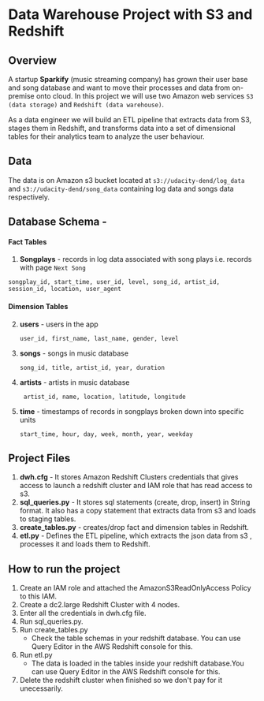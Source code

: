 # Data Warehouse Project with S3 and Redshift

## Overview
A startup **Sparkify** (music streaming company) has grown their user base and song database and want to move their processes and data from on-premise onto cloud. In this project we will use two Amazon web services `S3 (data storage)` and `Redshift (data warehouse)`.

As a data engineer we will build an ETL pipeline that extracts data from S3, stages them in Redshift, and transforms data into a set of dimensional tables for their analytics team to analyze the user behaviour. 

## Data
The data is on Amazon s3 bucket located at `s3://udacity-dend/log_data` and `s3://udacity-dend/song_data` containing log data and songs data respectively.



## Database Schema - 
#### Fact Tables
1. **Songplays** - records in log data associated with song plays i.e. records with page `Next Song`
  
  ```songplay_id, start_time, user_id, level, song_id, artist_id, session_id, location, user_agent```

#### Dimension Tables
2. **users** - users in the app

    ```user_id, first_name, last_name, gender, level```
    
3. **songs** - songs in music database

    ```song_id, title, artist_id, year, duration```
    
4. **artists** - artists in music database

   ``` artist_id, name, location, latitude, longitude```
 
5. **time** - timestamps of records in songplays broken down into specific units

    ```start_time, hour, day, week, month, year, weekday```
    
    
## Project Files
  1. **dwh.cfg** - It stores Amazon Redshift Clusters credentials that gives access to launch a redshift cluster and IAM role that has read access to s3.
  2. **sql_queries.py** - It stores sql statements (create, drop, insert) in String format. It also has a copy statement that extracts data from s3 and loads to staging tables.
  3. **create_tables.py** - creates/drop fact and dimension tables in Redshift.
  4. **etl.py** - Defines the ETL pipeline, which extracts the json data from s3 , processes it and loads them to Redshift.
 

  
  
## How to run the project

1. Create an IAM role and attached the AmazonS3ReadOnlyAccess Policy to this IAM. 
2. Create a dc2.large Redshift Cluster with 4 nodes.
3. Enter all the credentials in dwh.cfg file.
4. Run sql_queries.py.
5. Run create_tables.py
      * Check the table schemas in your redshift database. You can use Query Editor in the AWS Redshift console for this.
6. Run etl.py
      * The data is loaded in the tables inside your redshift database.You can use Query Editor in the AWS Redshift console for this.
7. Delete the redshift cluster when finished so we don't pay for it unecessarily.

   
